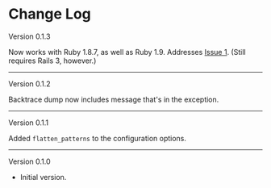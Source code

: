 # Change Log

Version 0.1.3

Now works with Ruby 1.8.7, as well as Ruby 1.9. Addresses [Issue 1][issue1].
(Still requires Rails 3, however.)

[issue1]: https://github.com/bmc/grizzled-rails-logger/issues/1

---

Version 0.1.2

Backtrace dump now includes message that's in the exception.

---

Version 0.1.1

Added `flatten_patterns` to the configuration options.

---

Version 0.1.0

* Initial version.
